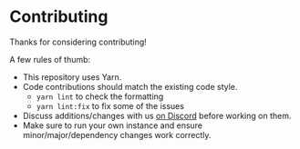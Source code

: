 # Contributing

Thanks for considering contributing!

A few rules of thumb:
- This repository uses Yarn.
- Code contributions should match the existing code style. 
    - `yarn lint` to check the formatting
    - `yarn lint:fix` to fix some of the issues
- Discuss additions/changes with us [on Discord](https://discord.gg/craig) before working on them.
- Make sure to run your own instance and ensure minor/major/dependency changes work correctly.
